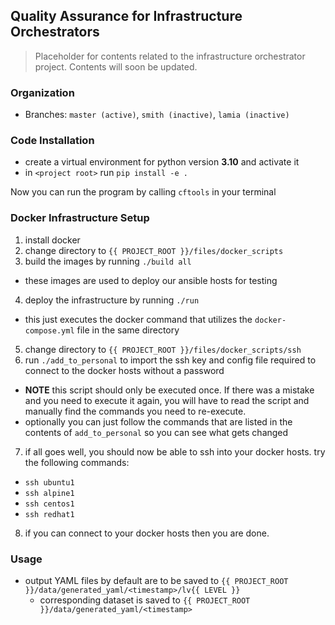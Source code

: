 ## Quality Assurance for Infrastructure Orchestrators 

> Placeholder for contents related to the infrastructure orchestrator project. Contents will soon be updated. 

### Organization

- Branches: `master (active)`, `smith (inactive)`, `lamia (inactive)`

### Code Installation
* create a virtual environment for python version **3.10** and activate it
* in `<project root>` run `pip install -e .` 

Now you can run the program by calling `cftools` in your terminal

### Docker Infrastructure Setup
1. install docker
2. change directory to `{{ PROJECT_ROOT }}/files/docker_scripts`
3. build the images by running `./build all`
  * these images are used to deploy our ansible hosts for testing
4. deploy the infrastructure by running `./run`
  * this just executes the docker command that utilizes the `docker-compose.yml` file in the same directory
5. change directory to `{{ PROJECT_ROOT }}/files/docker_scripts/ssh`
6. run `./add_to_personal` to import the ssh key and config file required to connect to the docker hosts without a password
  * **NOTE** this script should only be executed once. If there was a mistake and you need to execute it again, you will have to read the script and manually find the commands you need to re-execute.
  * optionally you can just follow the commands that are listed in the contents of `add_to_personal` so you can see what gets changed
7. if all goes well, you should now be able to ssh into your docker hosts. try the following commands:
  * `ssh ubuntu1`
  * `ssh alpine1`
  * `ssh centos1`
  * `ssh redhat1`
8. if you can connect to your docker hosts then you are done.

### Usage
* output YAML files by default are to be saved to `{{ PROJECT_ROOT }}/data/generated_yaml/<timestamp>/lv{{ LEVEL }}`
  * corresponding dataset is saved to `{{ PROJECT_ROOT }}/data/generated_yaml/<timestamp>`
